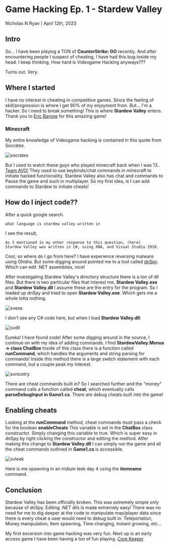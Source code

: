 # Game Hacking Ep. 1 - Stardew Valley
Nicholas N Ryan | April 12th, 2023

## Intro
So... I have been playing a TON of **CounterStrike: GO** recently.
And after encountering people I suspect of cheating, I have had this bug inside my head.
I keep thinking, How hard is Videogame Hacking anyways???

Turns out. Very.

## Where I started
I have no interest in cheating in competitive games. Since the feeling of skill/progression
is where I get 90% of my enjoyment from. But... I'm a hacker. So I need to break something!
This is where **Stardew Valley** enters. Thank you to [Eric Barone](https://twitter.com/ConcernedApe) for this amazing game!

### Minecraft
My entire knowledge of Videogame hacking is contained in this quote from Socrates.

![socrates](https://www.azquotes.com/picture-quotes/quote-the-only-thing-i-know-is-that-i-know-nothing-socrates-67-3-0336.jpg)

But I used to watch these guys who played minecraft back when I was 13.. [Team AVO!](https://www.youtube.com/@teamavolition)
They used to use keybinds/chat commands in minecraft to initiate hacked functionality.
Stardew Valley also has chat and commands to Pause the game and such in multiplayer.
So my first idea, is I can add commands to Stardew to initiate cheats!

## How do I inject code??
After a quick google search.

    what language is stardew valley written in

I see the result,

    As I mentioned in my other response to this question, (here)
    Stardew Valley was written in C#, using XNA, and Visual Studio 2010.

Cool, so where do I go from here? I have experience reversing malware using Ghidra. But some digging
around pointed me to a tool called [dnSpy](https://github.com/dnSpy/dnSpy). Which can edit .NET
assemblies, nice!

After investigating Stardew Valley's directory structure there is a ton of dll files. But there is
two particular files that interest me, **Stardew Valley.exe** and **Stardew Valley.dll** I assume
these are the entry for the program. So I loaded up dnSpy and tried to open **Stardew Valley.exe**.
Which gets me a whole lotta nothing.

![svexe](https://imgur.com/MlHlhKa.png)

I don't see any C# code here, but when I load **Stardew Valley.dll**:

![svdll](https://imgur.com/JU1cKTe.png)

Eureka! I have found code! After some digging around in the source, I continue on with my idea of
adding commands. I find **StardewValley.Menus -> class ChatBox** Inside of this class there is a
function called **runCommand**, which handles the arguments and string parsing for commands! Inside
this method there is a large switch statement with each command, but a couple peak my interest.

![svnicetry](https://imgur.com/V6pzZwW.png)

There are cheat commands built in? So I searched further and the "money" command calls a function
called **cheat**, which eventually calls **parseDebugInput in Game1.cs**. There are debug cheats
built into the game!

## Enabling cheats
Looking at the **runCommand** method, cheat commands must pass a check for the boolean
**enableCheats** This variable is set in the **ChatBox** class constructor. Simply changing this
variable to true. Which is super easy in dnSpy by right clicking the constructor and editing the
method. After making this change to **Stardew Valley.dll** I can simply run the game and all the
cheat commands outlined in **Game1.cs** is accessible.

![svleek](https://imgur.com/ecTpFX6.png)

Here is me spawning in an iridium leek day 4 using the **itemname** command.

## Conclusion
Stardew Valley has been officially broken. This was extremely simple only because of dnSpy. Editing
.NET dlls is made extremely easy! There was no need for me to dig deeper at the code to manipulate
map/player data since there is every cheat a user would need to debug built in. Teleportation, Money
manipulation, Item spawning, Time changing, Instant growing, etc...

My first excersion into game hacking was very fun. Next up is an early access game I have been
having a ton of fun playing. [Core Keeper](https://store.steampowered.com/app/1621690/Core_Keeper/)